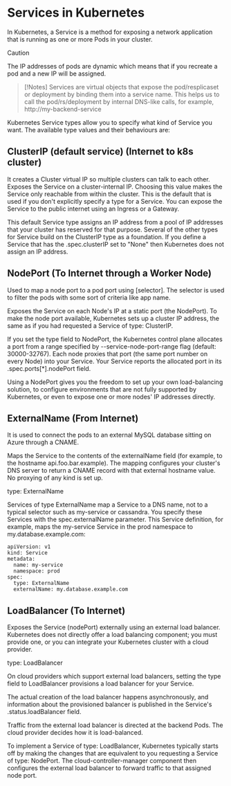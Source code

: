 # Services in Kubernetes
In Kubernetes, a Service is a method for exposing a network application that is running as one or more Pods in your cluster.
> [!CAUTION]
> The IP addresses of pods are dynamic which means that if you recreate a pod and a new IP will be assigned.

> [!Notes]
> Services are virtual objects that expose the pod/resplicaset or deployment by binding them into a service name.
> This helps us to call the pod/rs/deployment by internal DNS-like calls, for example, http://my-backend-service

Kubernetes Service types allow you to specify what kind of Service you want.
The available type values and their behaviours are:

## ClusterIP (default service) (Internet to k8s cluster)
It creates a Cluster virtual IP so multiple clusters can talk to each other. Exposes the Service on a cluster-internal IP. Choosing this value makes the Service only reachable from within the cluster. This is the default that is used if you don't explicitly specify a type for a Service. You can expose the Service to the public internet using an Ingress or a Gateway.

This default Service type assigns an IP address from a pool of IP addresses that your cluster has reserved for that purpose. Several of the other types for Service build on the ClusterIP type as a foundation. If you define a Service that has the .spec.clusterIP set to "None" then Kubernetes does not assign an IP address.

## NodePort (To Internet through a Worker Node)
Used to map a node port to a pod port using [selector]. The selector is used to filter the pods with some sort of criteria like app name.

Exposes the Service on each Node's IP at a static port (the NodePort). To make the node port available, Kubernetes sets up a cluster IP address, the same as if you had requested a Service of type: ClusterIP.

If you set the type field to NodePort, the Kubernetes control plane allocates a port from a range specified by --service-node-port-range flag (default: 30000-32767). Each node proxies that port (the same port number on every Node) into your Service. Your Service reports the allocated port in its .spec.ports[*].nodePort field.

Using a NodePort gives you the freedom to set up your own load-balancing solution, to configure environments that are not fully supported by Kubernetes, or even to expose one or more nodes' IP addresses directly.

## ExternalName (From Internet)
It is used to connect the pods to an external MySQL database sitting on Azure through a CNAME.

Maps the Service to the contents of the externalName field (for example, to the hostname api.foo.bar.example). The mapping configures your cluster's DNS server to return a CNAME record with that external hostname value. No proxying of any kind is set up.

type: ExternalName

Services of type ExternalName map a Service to a DNS name, not to a typical selector such as my-service or cassandra. You specify these Services with the spec.externalName parameter.
This Service definition, for example, maps the my-service Service in the prod namespace to my.database.example.com:
```
apiVersion: v1
kind: Service
metadata:
  name: my-service
  namespace: prod
spec:
  type: ExternalName
  externalName: my.database.example.com
```
## LoadBalancer (To Internet)
Exposes the Service (nodePort) externally using an external load balancer. Kubernetes does not directly offer a load balancing component; you must provide one, or you can integrate your Kubernetes cluster with a cloud provider.

type: LoadBalancer

On cloud providers which support external load balancers, setting the type field to LoadBalancer provisions a load balancer for your Service. 

The actual creation of the load balancer happens asynchronously, and information about the provisioned balancer is published in the Service's .status.loadBalancer field.

Traffic from the external load balancer is directed at the backend Pods. The cloud provider decides how it is load-balanced.

To implement a Service of type: LoadBalancer, Kubernetes typically starts off by making the changes that are equivalent to you requesting a 
Service of type: NodePort. The cloud-controller-manager component then configures the external load balancer to forward traffic to that assigned node port.
